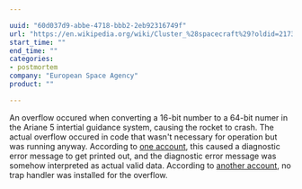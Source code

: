 ```yaml
---

uuid: "60d037d9-abbe-4718-bbb2-2eb92316749f"
url: "https://en.wikipedia.org/wiki/Cluster_%28spacecraft%29?oldid=217305667"
start_time: ""
end_time: ""
categories:
- postmortem
company: "European Space Agency"
product: ""

---
```


An overflow occured when converting a 16-bit number to a 64-bit numer in the Ariane 5 intertial guidance system, causing the rocket to crash. The actual overflow occured in code that wasn't necessary for operation but was running anyway. According to [one account](http://www.around.com/ariane.html), this caused a diagnostic error message to get printed out, and the diagnostic error message was somehow interpreted as actual valid data. According to [another account](https://en.wikipedia.org/wiki/Cluster_%28spacecraft%29?oldid=217305667), no trap handler was installed for the overflow.
